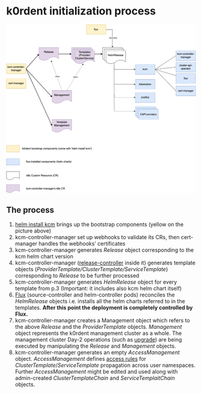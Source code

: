 # k0rdent initialization process

![k0rdent initialization process](../assets/kcm-initialization.png)

## The process

1. [helm install kcm](../quick-start/installation.md#installation-via-helm) brings up the bootstrap components (yellow on the picture above)
1. kcm-controller-manager set up webhooks to validate its CRs, then cert-manager handles the webhooks’ certificates
1. kcm-controller-manager generates *Release* object corresponding to the kcm helm chart version
1. kcm-controller-manager ([release-controller](https://github.com/k0rdent/kcm/blob/main/internal/controller/release_controller.go) inside it) generates template objects (*ProviderTemplate/ClusterTemplate/ServiceTemplate*) corresponding to *Release* to be further processed
1. kcm-controller-manager generates *HelmRelease* object for every template from p.3 (Important: it includes also kcm helm chart itself)
1. [Flux](https://github.com/fluxcd/flux2) (source-controller and helm-controller pods) reconciles the *HelmRelease* objects i.e. installs all the helm charts referred to in the templates.
**After this point the deployment is completely controlled by Flux.**
1. kcm-controller-manager creates a Management object which refers to the above *Release* and the *ProviderTemplate* objects.
*Management* object represents the k0rdent management cluster as a whole.
The management cluster Day-2 operations (such as [upgrade](../usage/upgrade.md)) are being executed by manipulating the *Release* and *Management* objects.
1. kcm-controller-manager generates an empty *AccessManagement* object. *AccessManagement* defines [access rules](../template/main.md/#template-life-cycle-management) for *ClusterTemplate*/*ServiceTemplate* propagation across user namespaces. Further *AccessManagement* might be edited and used along with admin-created *ClusterTemplateChain* and *ServiceTemplaitChain* objects.
